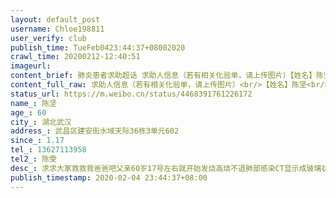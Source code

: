 ```yaml
---
layout: default_post
username: Chloe198811
user_verify: club
publish_time: TueFeb0423:44:37+08002020
crawl_time: 20200212-12:40:51
imageurl: 
content_brief: 肺炎患者求助超话 求助人信息（若有相关化验单，请上传图片）【姓名】陈坚【年龄】60【所在城市】湖北武汉【所在小区、社区】武昌区建安街水域天际36栋3单元602【患病时间】1.17【联系方式】13627113958【其他紧急联系人】陈雯【病情描述】 求求大家救救我爸爸吧父亲60岁 17号左右就开始 ...全文
content_full_raw: 求助人信息（若有相关化验单，请上传图片）<br/>【姓名】陈坚<br/>【年龄】60<br/>【所在城市】湖北武汉<br/>【所在小区、社区】武昌区建安街水域天际36栋3单元602<br/>【患病时间】1.17<br/>【联系方式】13627113958<br/>【其他紧急联系人】陈雯<br/>【病情描述】求求大家救救我爸爸吧<br/>父亲60岁17号左右就开始发烧高烧不退肺部感染CT显示成玻璃状<br/>四肢乏力咳嗽小便失禁<br/>自己也有高血压冠心病<br/>去陆总武昌区医院吃药打针都没有一点好转<br/>CT显示肺部感染肺炎<br/>即使这样医院都收不了他<br/>打过1101201232088855555<br/>社区电话都无回应只说排号<br/>去医院也很艰难现在的精神状态路都走不了<br/>去医院也没给做核酸检测<br/>所以父亲的病一直没有确诊<br/>没确诊就意味着病床是遥遥无期<br/>一直被拒在医院外<br/>看着父亲精神状态越来越不好心里很着急<br/>求求大家救救我爸爸！！！<br/>能安排到一个床位谢谢大家🙏🏻
status_url: https://m.weibo.cn/status/4468391761226172
name_: 陈坚
age_: 60
city_: 湖北武汉
address_: 武昌区建安街水域天际36栋3单元602
since_: 1.17
tel_: 13627113958
tel2_: 陈雯
desc_: 求求大家救救我爸爸吧父亲60岁17号左右就开始发烧高烧不退肺部感染CT显示成玻璃状四肢乏力咳嗽小便失禁自己也有高血压冠心病去陆总武昌区医院吃药打针都没有一点好转CT显示肺部感染肺炎即使这样医院都收不了他打过1101201232088855555社区电话都无回应只说排号去医院也很艰难现在的精神状态路都走不了去医院也没给做核酸检测所以父亲的病一直没有确诊没确诊就意味着病床是遥遥无期一直被拒在医院外看着父亲精神状态越来越不好心里很着急求求大家救救我爸爸！！！能安排到一个床位谢谢大家🙏🏻
publish_timestamp: 2020-02-04 23:44:37+08:00
---
```

